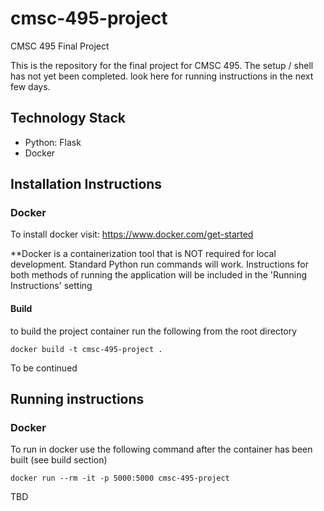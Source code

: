 # cmsc-495-project
CMSC 495 Final Project

This is the repository for the final project for CMSC 495. The setup / shell has not yet been completed. look here for running instructions in the next few days. 

## Technology Stack

- Python: Flask
- Docker

## Installation Instructions

### Docker

To install docker visit: https://www.docker.com/get-started

**Docker is a containerization tool that is NOT required for local development. Standard Python run commands will work. Instructions for both methods of running the application will be included in the 'Running Instructions' setting

#### Build

to build the project container run the following from the root directory 

```
docker build -t cmsc-495-project .
```

To be continued

## Running instructions

### Docker

To run in docker use the following command after the container has been built (see build section)

```
docker run --rm -it -p 5000:5000 cmsc-495-project
```

TBD
